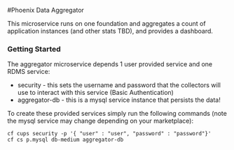 #Phoenix Data Aggregator

This microservice runs on one foundation and aggregates a count of application instances (and other stats TBD), and provides a dashboard.

### Getting Started
The aggregator microservice depends 1 user provided service and one RDMS service:
* security - this sets the username and password that the collectors will use to interact with this service (Basic Authentication)
* aggregator-db - this is a mysql service instance that persists the data!

To create these provided services simply run the following commands (note the mysql service may change depending on your marketplace):
```
cf cups security -p '{ "user" : "user", "password" : "password"}'
cf cs p.mysql db-medium aggregator-db
```
